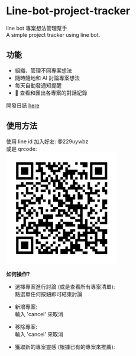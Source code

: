# Line-bot-project-tracker

line bot 專案想法管理幫手  
A simple project tracker using line bot.  

## 功能
- 組織、管理不同專案想法
- 隨時隨地和 AI 討論專案想法
- 每天自動發通知提醒
- 🚧 查看和匯出各專案的對話紀錄

開發日誌 [here](https://tanimalx.notion.site/Line-Pre-assessment-15957b83ce5b8076ba8de5f45839909c?pvs=4)

## 使用方法
使用 line id 加入好友: @229uywbz  
或是 qrcode:  
<img src="/assests/229uywbz.png" width="300">

**如何操作?**
- 選擇專案進行討論 (或是查看所有專案清單):  
  點選單任何按鈕即可結束討論  

- 新增專案:  
  輸入 'cancel' 來取消  

- 移除專案:  
  輸入 'cancel' 來取消  

- 獲取新的專案靈感 (根據已有的專案來推薦):  



